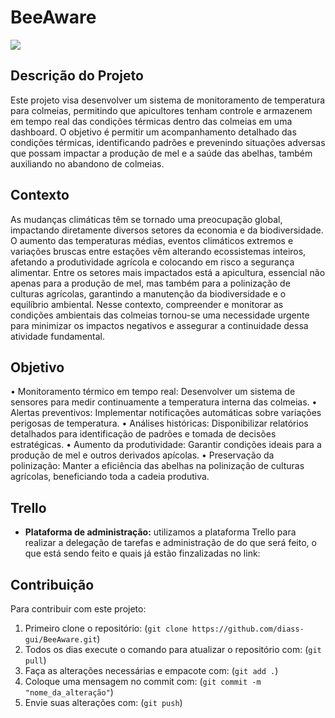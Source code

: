 # BeeAware

<img src="https://planetacampo.canalrural.com.br/wp-content/uploads/sites/9/2022/02/caixa-de-abelhas-1.png">

## Descrição do Projeto

Este projeto visa desenvolver um sistema de monitoramento de temperatura para colmeias, permitindo que apicultores tenham controle e armazenem em tempo real das condições térmicas dentro das colmeias em uma dashboard. O objetivo é permitir um acompanhamento detalhado das condições térmicas, identificando padrões e prevenindo situações adversas que possam impactar a produção de mel e a saúde das abelhas, também auxiliando no abandono de colmeias.  

## Contexto

As mudanças climáticas têm se tornado uma preocupação global, impactando diretamente diversos setores da economia e da biodiversidade. O aumento das temperaturas médias, eventos climáticos extremos e variações bruscas entre estações vêm alterando ecossistemas inteiros, afetando a produtividade agrícola e colocando em risco a segurança alimentar. Entre os setores mais impactados está a apicultura, essencial não apenas para a produção de mel, mas também para a polinização de culturas agrícolas, garantindo a manutenção da biodiversidade e o equilíbrio ambiental. Nesse contexto, compreender e monitorar as condições ambientais das colmeias tornou-se uma necessidade urgente para minimizar os impactos negativos e assegurar a continuidade dessa atividade fundamental.

## Objetivo

•	Monitoramento térmico em tempo real: Desenvolver um sistema de sensores para medir continuamente a temperatura interna das colmeias.
•	Alertas preventivos: Implementar notificações automáticas sobre variações perigosas de temperatura.
•	Análises históricas: Disponibilizar relatórios detalhados para identificação de padrões e tomada de decisões estratégicas.
•	Aumento da produtividade: Garantir condições ideais para a produção de mel e outros derivados apícolas.
•	Preservação da polinização: Manter a eficiência das abelhas na polinização de culturas agrícolas, beneficiando toda a cadeia produtiva.

## Trello
- **Plataforma de administração:** utilizamos a plataforma Trello para realizar a delegação de tarefas e administração de do que será feito, o que está sendo feito e quais já estão finzalizadas no link: 

## Contribuição

Para contribuir com este projeto:
1. Primeiro clone o repositório: (`git clone https://github.com/diass-gui/BeeAware.git`)
2. Todos os dias execute o comando para atualizar o repositório com: (`git pull`)
3. Faça as alterações necessárias e empacote com: (`git add .`)
4. Coloque uma mensagem no commit com: (`git commit -m "nome_da_alteração"`)
5. Envie suas alterações com: (`git push`)